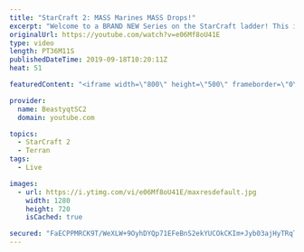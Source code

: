 ```yaml
---
title: "StarCraft 2: MASS Marines MASS Drops!"
excerpt: "Welcome to a BRAND NEW Series on the StarCraft ladder! This is the \"Mass Marines to Grandmaster\" challenge, where the only attacking unit that I'm allowed to make is Marines - and that's it! I am allowed to make Medivacs just so that the gaemplay is not too monotonous, but I believe I could even make"
originalUrl: https://youtube.com/watch?v=e06Mf8oU41E
type: video
length: PT36M11S
publishedDateTime: 2019-09-18T10:20:11Z
heat: 51

featuredContent: "<iframe width=\"800\" height=\"500\" frameborder=\"0\" src=\"https://www.youtube.com/embed/e06Mf8oU41E\" allow=\"accelerometer; autoplay; encrypted-media; gyroscope; picture-in-picture\" allowfullscreen></iframe>"

provider:
  name: BeastyqtSC2
  domain: youtube.com

topics:
  - StarCraft 2
  - Terran
tags:
  - Live

images:
  - url: https://i.ytimg.com/vi/e06Mf8oU41E/maxresdefault.jpg
    width: 1280
    height: 720
    isCached: true

secured: "FaECPPMRCK9T/WeXLW+9OyhDYQp71EFeBnS2ekYUCOkCKIm+Jyb03ajHyTRqTfV1npTMAradtRzcZcHZCZGSZA3lVBWf1oss8ZY2tqUb9Id5dXyOX0q3zBGG6pmErrsVIsmFUQm8E3xNMnD0bBBX2g+pVCz+oMowpDvOcY7QDgDvhQEFHJ6WOzwG6FbwBAGqH0Mn+PyzBpbhgYgV2FGiRQhN+juUJp0uC+hxMuWNpjTM3c29+ZDivt6Qoa5o7thHP/lqmrB2TeSEQcZvRAY0o+tDocKFRMGqsHNuuoOTdSRm3f5gEO4o6B4RUQm0UNB32NQwGmyxFc6MyzJpmHbTg5TFnIiM8Rmfv4fIZDCuoGKVGbeuoXg9xSAdxzd1d8wF3Ypas8c4tSc/kK3upQNpHjZ5tK/qTyjtOlxM64adiZ0=;SPNVCtoXLScmI6bD2reolA=="
---
```


